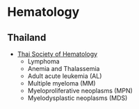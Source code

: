 # Hematology

## Thailand
* [Thai Society of Hematology](https://www.tsh.or.th/Activity/Detail/346)
    * Lymphoma
    * Anemia and Thalassemia
    * Adult acute leukemia (AL)
    * Multiple myeloma (MM)
    * Myeloproliferative neoplasms (MPN)
    * Myelodysplastic neoplasms (MDS)
